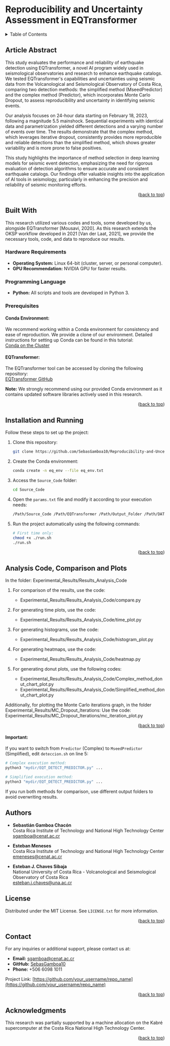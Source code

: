 # Reproducibility and Uncertainty Assessment in EQTransformer

<a id="readme-top"></a>

<!-- TABLE OF CONTENTS -->
<details>
  <summary>Table of Contents</summary>
  <ol>
    <li>
      <a href="#about-the-project">About The Project</a>
      <ul>
        <li><a href="#built-with">Built With</a></li>
      </ul>
    </li>
    <li>
      <a href="#getting-started">Getting Started</a>
      <ul>
        <li><a href="#prerequisites">Prerequisites</a></li>
        <li><a href="#installation">Installation</a></li>
      </ul>
    </li>
    <li><a href="#usage">Usage</a></li>
    <li><a href="#roadmap">Roadmap</a></li>
    <li><a href="#contributing">Contributing</a></li>
    <li><a href="#license">License</a></li>
    <li><a href="#contact">Contact</a></li>
    <li><a href="#acknowledgments">Acknowledgments</a></li>
  </ol>
</details>

<!-- PROJECT DESCRIPTION -->
## Article Abstract

This study evaluates the performance and reliability of earthquake detection using EQTransformer, a novel AI program widely used in seismological observatories and research to enhance earthquake catalogs. We tested EQTransformer's capabilities and uncertainties using seismic data from the Volcanological and Seismological Observatory of Costa Rica, comparing two detection methods: the simplified method (MseedPredictor) and the complex method (Predictor), which incorporates Monte Carlo Dropout, to assess reproducibility and uncertainty in identifying seismic events.

Our analysis focuses on 24-hour data starting on February 18, 2023, following a magnitude 5.5 mainshock. Sequential experiments with identical data and parametrization yielded different detections and a varying number of events over time. The results demonstrate that the complex method, which leverages iterative dropout, consistently provides more reproducible and reliable detections than the simplified method, which shows greater variability and is more prone to false positives.

This study highlights the importance of method selection in deep learning models for seismic event detection, emphasizing the need for rigorous evaluation of detection algorithms to ensure accurate and consistent earthquake catalogs. Our findings offer valuable insights into the application of AI tools in seismology, particularly in enhancing the precision and reliability of seismic monitoring efforts.

<p align="right">(<a href="#readme-top">back to top</a>)</p>

## Built With

This research utilized various codes and tools, some developed by us, alongside EQTransformer [Mousavi, 2020]. As this research extends the OKSP workflow developed in 2021 [Van der Laat, 2021], we provide the necessary tools, code, and data to reproduce our results.

### Hardware Requirements
- **Operating System:** Linux 64-bit (cluster, server, or personal computer).
- **GPU Recommendation:** NVIDIA GPU for faster results.

### Programming Language
- **Python:** All scripts and tools are developed in Python 3.

### Prerequisites

#### Conda Environment:
We recommend working within a Conda environment for consistency and ease of reproduction. We provide a clone of our environment. Detailed instructions for setting up Conda can be found in this tutorial:  
[Conda on the Cluster](https://github.com/um-dang/conda_on_the_cluster.git)

#### EQTransformer:
The EQTransformer tool can be accessed by cloning the following repository:  
[EQTransformer GitHub](https://github.com/smousavi05/EQTransformer.git)

**Note:** We strongly recommend using our provided Conda environment as it contains updated software libraries actively used in this research.

<p align="right">(<a href="#readme-top">back to top</a>)</p>

## Installation and Running

Follow these steps to set up the project:

1. Clone this repository:
   ```bash
   git clone https://github.com/SebasGamboa10/Reproducibility-and-Uncertainty-Assessment-in-EQTransformer.git
   ```
   
2. Create the Conda environment:
   ```bash
   conda create -n eq_env --file eq_env.txt
   ```

3. Access the `Source_Code` folder:
   ```bash
   cd Source_Code
   ```

4. Open the `params.txt` file and modify it according to your execution needs:
   ```bash
   /Path/Source_Code /Path/EQTransformer /Path/Output_Folder /Path/DATA /Path/stations Year Day Day
   ```

5. Run the project automatically using the following commands:
   ```bash
   # First time only:
   chmod +x ./run.sh
   ./run.sh
   ```

<p align="right">(<a href="#readme-top">back to top</a>)</p>

## Analysis Code, Comparison and Plots

In the folder: Experimental_Results/Results_Analysis_Code

1. For comparison of the results, use the code:
   * Experimental_Results/Results_Analysis_Code/compare.py

2. For generating time plots, use the code:
   * Experimental_Results/Results_Analysis_Code/time_plot.py

3. For generating histograms, use the code:
   * Experimental_Results/Results_Analysis_Code/histogram_plot.py

4. For generating heatmaps, use the code:
   * Experimental_Results/Results_Analysis_Code/heatmap.py

5. For generating donut plots, use the following codes:
   * Experimental_Results/Results_Analysis_Code/Complex_method_donut_chart_plot.py
   * Experimental_Results/Results_Analysis_Code/Simplified_method_donut_chart_plot.py


Additionally, for plotting the Monte Carlo iterations graph, in the folder Experimental_Results/MC_Dropout_Iterations:
Use the code: Experimental_Results/MC_Dropout_Iterations/mc_iteration_plot.py

<p align="right">(<a href="#readme-top">back to top</a>)</p>

#### Important:
If you want to switch from `Predictor` (Complex) to `MseedPredictor` (Simplified), edit `deteccion.sh` on line 5:
   ```bash
   # Complex execution method:
   python3 "mydir/EQT_DETECT_PREDICTOR.py" ...

   # Simplified execution method:
   python3 "mydir/EQT_DETECT_PREDICTOR.py" ...
   ```

If you run both methods for comparison, use different output folders to avoid overwriting results.

## Authors

- **Sebastián Gamboa Chacón**  
  Costa Rica Institute of Technology and National High Technology Center  
  [sgamboa@cenat.ac.cr](mailto:sgamboa@cenat.ac.cr)

- **Esteban Meneses**  
  Costa Rica Institute of Technology and National High Technology Center  
  [emeneses@cenat.ac.cr](mailto:emeneses@cenat.ac.cr)

- **Esteban J. Chaves Sibaja**  
  National University of Costa Rica - Volcanological and Seismological Observatory of Costa Rica  
  [esteban.j.chaves@una.ac.cr](mailto:esteban.j.chaves@una.ac.cr)

## License

Distributed under the MIT License. See `LICENSE.txt` for more information.

<p align="right">(<a href="#readme-top">back to top</a>)</p>

## Contact

For any inquiries or additional support, please contact us at:

- **Email:** [sgamboa@cenat.ac.cr](mailto:sgamboa@cenat.ac.cr)
- **GitHub:** [SebasGamboa10](https://github.com/SebasGamboa10)
- **Phone:** +506 6098 1011

Project Link: [https://github.com/your_username/repo_name](https://github.com/your_username/repo_name)

<p align="right">(<a href="#readme-top">back to top</a>)</p>

## Acknowledgments

This research was partially supported by a machine allocation on the Kabré supercomputer at the Costa Rica National High Technology Center.

<p align="right">(<a href="#readme-top">back to top</a>)</p>


<!-- MARKDOWN LINKS & IMAGES -->
<!-- https://www.markdownguide.org/basic-syntax/#reference-style-links -->
[contributors-shield]: https://img.shields.io/github/contributors/othneildrew/Best-README-Template.svg?style=for-the-badge
[contributors-url]: https://github.com/othneildrew/Best-README-Template/graphs/contributors
[forks-shield]: https://img.shields.io/github/forks/othneildrew/Best-README-Template.svg?style=for-the-badge
[forks-url]: https://github.com/othneildrew/Best-README-Template/network/members
[stars-shield]: https://img.shields.io/github/stars/othneildrew/Best-README-Template.svg?style=for-the-badge
[stars-url]: https://github.com/othneildrew/Best-README-Template/stargazers
[issues-shield]: https://img.shields.io/github/issues/othneildrew/Best-README-Template.svg?style=for-the-badge
[issues-url]: https://github.com/othneildrew/Best-README-Template/issues
[license-shield]: https://img.shields.io/github/license/othneildrew/Best-README-Template.svg?style=for-the-badge
[license-url]: https://github.com/othneildrew/Best-README-Template/blob/master/LICENSE.txt
[linkedin-shield]: https://img.shields.io/badge/-LinkedIn-black.svg?style=for-the-badge&logo=linkedin&colorB=555
[linkedin-url]: https://linkedin.com/in/othneildrew
[product-screenshot]: images/screenshot.png
[Next.js]: https://img.shields.io/badge/next.js-000000?style=for-the-badge&logo=nextdotjs&logoColor=white
[Next-url]: https://nextjs.org/
[React.js]: https://img.shields.io/badge/React-20232A?style=for-the-badge&logo=react&logoColor=61DAFB
[React-url]: https://reactjs.org/
[Vue.js]: https://img.shields.io/badge/Vue.js-35495E?style=for-the-badge&logo=vuedotjs&logoColor=4FC08D
[Vue-url]: https://vuejs.org/
[Angular.io]: https://img.shields.io/badge/Angular-DD0031?style=for-the-badge&logo=angular&logoColor=white
[Angular-url]: https://angular.io/
[Svelte.dev]: https://img.shields.io/badge/Svelte-4A4A55?style=for-the-badge&logo=svelte&logoColor=FF3E00
[Svelte-url]: https://svelte.dev/
[Laravel.com]: https://img.shields.io/badge/Laravel-FF2D20?style=for-the-badge&logo=laravel&logoColor=white
[Laravel-url]: https://laravel.com
[Bootstrap.com]: https://img.shields.io/badge/Bootstrap-563D7C?style=for-the-badge&logo=bootstrap&logoColor=white
[Bootstrap-url]: https://getbootstrap.com
[JQuery.com]: https://img.shields.io/badge/jQuery-0769AD?style=for-the-badge&logo=jquery&logoColor=white
[JQuery-url]: https://jquery.com 

